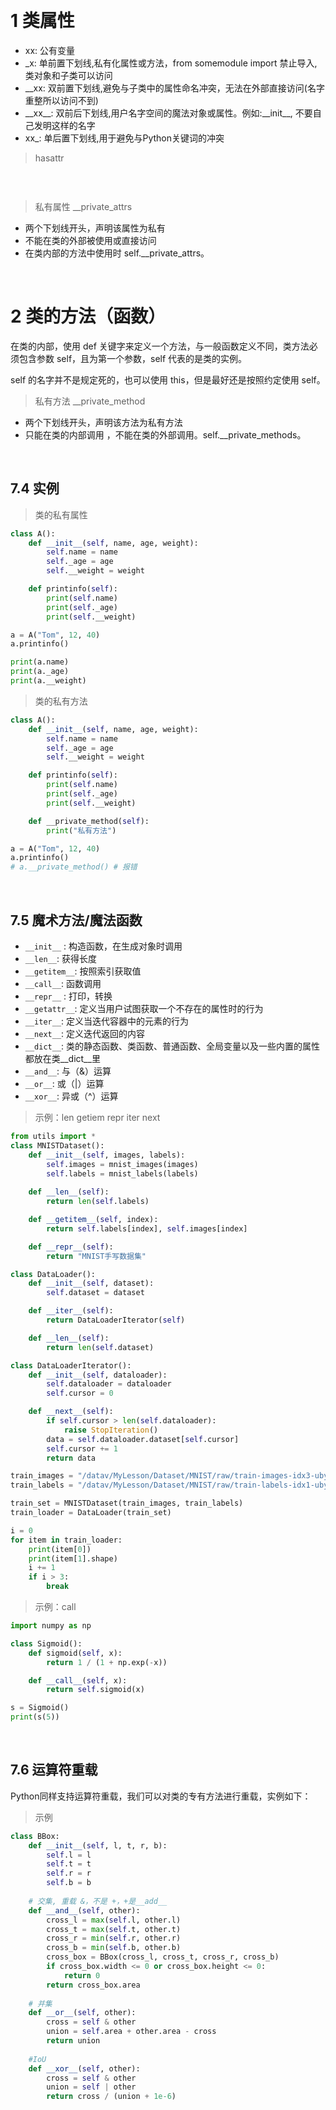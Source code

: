&emsp;
# 1 类属性
- xx: 公有变量
- _x: 单前置下划线,私有化属性或方法，from somemodule import 禁止导入,类对象和子类可以访问
- __xx: 双前置下划线,避免与子类中的属性命名冲突，无法在外部直接访问(名字重整所以访问不到)
- \_\_xx__: 双前后下划线,用户名字空间的魔法对象或属性。例如:\_\_init__, 不要自己发明这样的名字
- xx_: 单后置下划线,用于避免与Python关键词的冲突
>hasattr
```py

```
&emsp;
>私有属性
__private_attrs
- 两个下划线开头，声明该属性为私有
- 不能在类的外部被使用或直接访问
- 在类内部的方法中使用时 self.__private_attrs。

&emsp;
# 2 类的方法（函数）
在类的内部，使用 def 关键字来定义一个方法，与一般函数定义不同，类方法必须包含参数 self，且为第一个参数，self 代表的是类的实例。

self 的名字并不是规定死的，也可以使用 this，但是最好还是按照约定使用 self。
>私有方法
__private_method
- 两个下划线开头，声明该方法为私有方法
- 只能在类的内部调用 ，不能在类的外部调用。self.__private_methods。

&emsp;
## 7.4 实例
>类的私有属性
```python
class A():
    def __init__(self, name, age, weight):
        self.name = name
        self._age = age
        self.__weight = weight

    def printinfo(self):
        print(self.name)
        print(self._age)
        print(self.__weight)

a = A("Tom", 12, 40)
a.printinfo()

print(a.name)
print(a._age)
print(a.__weight)
```


>类的私有方法
```python
class A():
    def __init__(self, name, age, weight):
        self.name = name
        self._age = age
        self.__weight = weight

    def printinfo(self):
        print(self.name)
        print(self._age)
        print(self.__weight)

    def __private_method(self):
        print("私有方法")

a = A("Tom", 12, 40)
a.printinfo()
# a.__private_method() # 报错
```

&emsp;
## 7.5 魔术方法/魔法函数
- `__init__` : 构造函数，在生成对象时调用
- `__len__`: 获得长度
- `__getitem__`: 按照索引获取值
- `__call__`: 函数调用
- `__repr__` : 打印，转换
- `__getattr__`: 定义当用户试图获取一个不存在的属性时的行为
- `__iter__`: 定义当迭代容器中的元素的行为
- `__next__`: 定义迭代返回的内容
- `__dict__`: 类的静态函数、类函数、普通函数、全局变量以及一些内置的属性都放在类__dict__里
- `__and__`: 与（&）运算
- `__or__`: 或（|）运算
- `__xor__`: 异或（^）运算
>示例：len getiem repr iter next
```python
from utils import *
class MNISTDataset():
    def __init__(self, images, labels):
        self.images = mnist_images(images)
        self.labels = mnist_labels(labels)
    
    def __len__(self):
        return len(self.labels)

    def __getitem__(self, index):
        return self.labels[index], self.images[index]

    def __repr__(self):
        return "MNIST手写数据集"

class DataLoader():
    def __init__(self, dataset):
        self.dataset = dataset

    def __iter__(self):
        return DataLoaderIterator(self)

    def __len__(self):
        return len(self.dataset)

class DataLoaderIterator():
    def __init__(self, dataloader):
        self.dataloader = dataloader
        self.cursor = 0

    def __next__(self):
        if self.cursor > len(self.dataloader):
            raise StopIteration()
        data = self.dataloader.dataset[self.cursor]
        self.cursor += 1
        return data

train_images = "/datav/MyLesson/Dataset/MNIST/raw/train-images-idx3-ubyte"
train_labels = "/datav/MyLesson/Dataset/MNIST/raw/train-labels-idx1-ubyte"

train_set = MNISTDataset(train_images, train_labels)
train_loader = DataLoader(train_set)

i = 0
for item in train_loader:
    print(item[0])
    print(item[1].shape)
    i += 1
    if i > 3:
        break
```

>示例：call
```python
import numpy as np

class Sigmoid():
    def sigmoid(self, x):
        return 1 / (1 + np.exp(-x))

    def __call__(self, x):
        return self.sigmoid(x)

s = Sigmoid()
print(s(5))
```

&emsp;
## 7.6 运算符重载
Python同样支持运算符重载，我们可以对类的专有方法进行重载，实例如下：

>示例
```python
class BBox:
    def __init__(self, l, t, r, b):
        self.l = l
        self.t = t
        self.r = r
        self.b = b
    
    # 交集, 重载 &，不是 +，+是__add__
    def __and__(self, other):
        cross_l = max(self.l, other.l)
        cross_t = max(self.t, other.t)
        cross_r = min(self.r, other.r)
        cross_b = min(self.b, other.b)
        cross_box = BBox(cross_l, cross_t, cross_r, cross_b)
        if cross_box.width <= 0 or cross_box.height <= 0:
            return 0
        return cross_box.area
    
    # 并集
    def __or__(self, other):
        cross = self & other
        union = self.area + other.area - cross
        return union
    
    #IoU
    def __xor__(self, other):
        cross = self & other
        union = self | other
        return cross / (union + 1e-6)
```